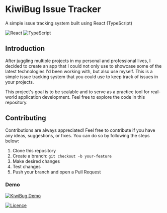 # KiwiBug Issue Tracker 
A simple issue tracking system built using React (TypeScript)

![React](https://img.shields.io/badge/react-%2320232a.svg?style=for-the-badge&logo=react&logoColor=%2361DAFB)
![TypeScript](https://img.shields.io/badge/typescript-%23007ACC.svg?style=for-the-badge&logo=typescript&logoColor=white)

## Introduction
After juggling multiple projects in my personal and professional lives, I decided to create an app that I could not only use to showcase some of the latest technologies I'd been working with, but also use myself. This is a simple issue tracking system that you could use to keep track of issues in your projects.

This project's goal is to be scalable and to serve as a practice tool for real-world application development. Feel free to explore the code in this repository.
## Contributing
Contributions are always appreciated! Feel free to contribute if you have any ideas, suggestions, or fixes. You can do so by following the steps below:

1. Clone this repository
2. Create a branch: `git checkout -b your-feature`
3. Make desired changes
4. Test changes
5. Push your branch and open a Pull Request
### Demo
[![KiwiBug Demo](https://github.com/menezmethod/kiwibug_frontend/blob/master/public/output.gif?raw=true)](https://kiwibug.netlify.app/)

[![Licence](https://img.shields.io/github/license/Ileriayo/markdown-badges?style=for-the-badge)](https://choosealicense.com/licenses/mit/)
